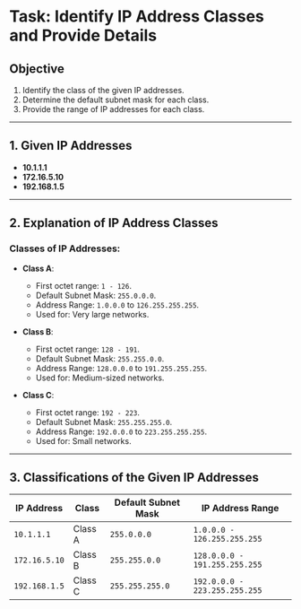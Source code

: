 # **Task: Identify IP Address Classes and Provide Details**

## **Objective**
1. Identify the class of the given IP addresses.
2. Determine the default subnet mask for each class.
3. Provide the range of IP addresses for each class.

---

## **1. Given IP Addresses**
- **10.1.1.1**
- **172.16.5.10**
- **192.168.1.5**

---

## **2. Explanation of IP Address Classes**
### **Classes of IP Addresses**:
- **Class A**:
  - First octet range: `1 - 126`.
  - Default Subnet Mask: `255.0.0.0`.
  - Address Range: `1.0.0.0` to `126.255.255.255`.
  - Used for: Very large networks.

- **Class B**:
  - First octet range: `128 - 191`.
  - Default Subnet Mask: `255.255.0.0`.
  - Address Range: `128.0.0.0` to `191.255.255.255`.
  - Used for: Medium-sized networks.

- **Class C**:
  - First octet range: `192 - 223`.
  - Default Subnet Mask: `255.255.255.0`.
  - Address Range: `192.0.0.0` to `223.255.255.255`.
  - Used for: Small networks.

---

## **3. Classifications of the Given IP Addresses**

| **IP Address**  | **Class** | **Default Subnet Mask** | **IP Address Range**       |
|------------------|-----------|-------------------------|-----------------------------|
| `10.1.1.1`       | Class A   | `255.0.0.0`            | `1.0.0.0 - 126.255.255.255` |
| `172.16.5.10`    | Class B   | `255.255.0.0`          | `128.0.0.0 - 191.255.255.255`|
| `192.168.1.5`    | Class C   | `255.255.255.0`        | `192.0.0.0 - 223.255.255.255`|



